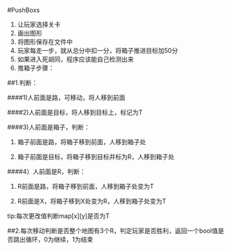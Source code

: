 #PushBoxs

1. 让玩家选择关卡
2. 画出图形
3. 将图形保存在文件中
4. 玩家每走一步，就从总分中扣一分，将箱子推进目标加50分
5. 如果进入死胡同，程序应该能自己检测出来
6. 推箱子步骤：

##1.判断：

####1)人前面是路，可移动，将人移到前面

####2)人前面是目标，将人移到目标上，标记为T

####3)人前面是箱子，判断：

1. 箱子前面是路，将箱子移到前面，人移到箱子处

2. 箱子前面是目标，将箱子移到目标并标为R，人移到箱子处

####4）人前面是R，判断：

1. R前面是路，将箱子移到前面，人移到箱子处变为T

2. R前面是X，将箱子移到X处变为R，人移到箱子处变为T

tip:每次更改值判断map[x][y]是否为T

##2.每次移动判断是否整个地图有3个R，判定玩家是否胜利，返回一个bool值是否跳出循环，0为继续，1为结束
